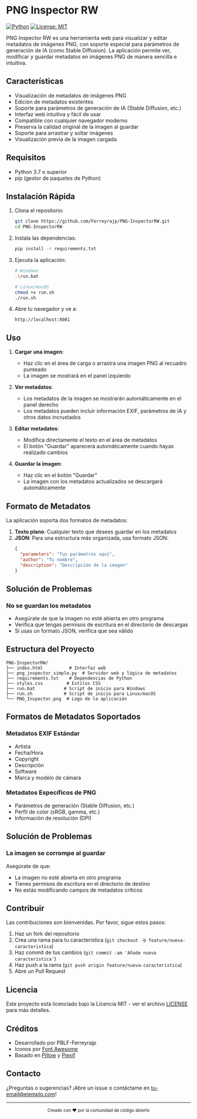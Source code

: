 # PNG Inspector RW

[![Python](https://img.shields.io/badge/python-3.7+-blue.svg)](https://www.python.org/downloads/)
[![License: MIT](https://img.shields.io/badge/License-MIT-yellow.svg)](https://opensource.org/licenses/MIT)

PNG Inspector RW es una herramienta web para visualizar y editar metadatos de imágenes PNG, con soporte especial para parámetros de generación de IA (como Stable Diffusion). La aplicación permite ver, modificar y guardar metadatos en imágenes PNG de manera sencilla e intuitiva.

## Características

- Visualización de metadatos de imágenes PNG
- Edición de metadatos existentes
- Soporte para parámetros de generación de IA (Stable Diffusion, etc.)
- Interfaz web intuitiva y fácil de usar
- Compatible con cualquier navegador moderno
- Preserva la calidad original de la imagen al guardar
- Soporte para arrastrar y soltar imágenes
- Visualización previa de la imagen cargada

## Requisitos

- Python 3.7 o superior
- pip (gestor de paquetes de Python)

## Instalación Rápida

1. Clona el repositorio:
   ```bash
   git clone https://github.com/Ferreyrajp/PNG-InspectorRW.git
   cd PNG-InspectorRW
   ```

2. Instala las dependencias:
   ```bash
   pip install -r requirements.txt
   ```

3. Ejecuta la aplicación:
   ```bash
   # Windows
   .\run.bat
   
   # Linux/macOS
   chmod +x run.sh
   ./run.sh
   ```

4. Abre tu navegador y ve a:
   ```
   http://localhost:8081
   ```

## Uso

1. **Cargar una imagen**:
   - Haz clic en el área de carga o arrastra una imagen PNG al recuadro punteado
   - La imagen se mostrará en el panel izquierdo

2. **Ver metadatos**:
   - Los metadatos de la imagen se mostrarán automáticamente en el panel derecho
   - Los metadatos pueden incluir información EXIF, parámetros de IA y otros datos incrustados

3. **Editar metadatos**:
   - Modifica directamente el texto en el área de metadatos
   - El botón "Guardar" aparecerá automáticamente cuando hayas realizado cambios

4. **Guardar la imagen**:
   - Haz clic en el botón "Guardar"
   - La imagen con los metadatos actualizados se descargará automáticamente

## Formato de Metadatos

La aplicación soporta dos formatos de metadatos:

1. **Texto plano**: Cualquier texto que desees guardar en los metadatos
2. **JSON**: Para una estructura más organizada, usa formato JSON:
   ```json
   {
     "parameters": "Tus parámetros aquí",
     "author": "Tu nombre",
     "description": "Descripción de la imagen"
   }
   ```

## Solución de Problemas

### No se guardan los metadatos
- Asegúrate de que la imagen no esté abierta en otro programa
- Verifica que tengas permisos de escritura en el directorio de descargas
- Si usas un formato JSON, verifica que sea válido

## Estructura del Proyecto

```
PNG-InspectorRW/
├── index.html          # Interfaz web
├── png_inspector_simple.py  # Servidor web y lógica de metadatos
├── requirements.txt    # Dependencias de Python
├── styles.css         # Estilos CSS
├── run.bat           # Script de inicio para Windows
├── run.sh            # Script de inicio para Linux/macOS
└── PNG_Inspector.png  # Logo de la aplicación
```

## Formatos de Metadatos Soportados

### Metadatos EXIF Estándar
- Artista
- Fecha/Hora
- Copyright
- Descripción
- Software
- Marca y modelo de cámara

### Metadatos Específicos de PNG
- Parámetros de generación (Stable Diffusion, etc.)
- Perfil de color (sRGB, gamma, etc.)
- Información de resolución (DPI)

## Solución de Problemas

### La imagen se corrompe al guardar
Asegúrate de que:
- La imagen no esté abierta en otro programa
- Tienes permisos de escritura en el directorio de destino
- No estás modificando campos de metadatos críticos

## Contribuir

Las contribuciones son bienvenidas. Por favor, sigue estos pasos:

1. Haz un fork del repositorio
2. Crea una rama para tu característica (`git checkout -b feature/nueva-caracteristica`)
3. Haz commit de tus cambios (`git commit -am 'Añade nueva característica'`)
4. Haz push a la rama (`git push origin feature/nueva-caracteristica`)
5. Abre un Pull Request

## Licencia

Este proyecto está licenciado bajo la Licencia MIT - ver el archivo [LICENSE](LICENSE) para más detalles.

## Créditos

- Desarrollado por PBLF-Ferreyrajp
- Iconos por [Font Awesome](https://fontawesome.com/)
- Basado en [Pillow](https://python-pillow.org/) y [Piexif](https://pypi.org/project/piexif/)

## Contacto

¿Preguntas o sugerencias? ¡Abre un issue o contáctame en [tu-email@ejemplo.com](mailto:tu-email@ejemplo.com)!

---

<div align="center">
  <sub>Creado con ❤️ por la comunidad de código abierto</sub>
</div>
